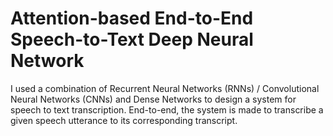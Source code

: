 # Attention-based End-to-End Speech-to-Text Deep Neural Network

I used a combination of Recurrent Neural Networks (RNNs) / Convolutional Neural Networks (CNNs) and Dense Networks to design a system for speech to text transcription. End-to-end, the system is made to transcribe a given speech utterance to its corresponding transcript.  